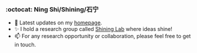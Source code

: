 ### :octocat: Ning Shi/Shining/石宁
- :pushpin: Latest updates on my [homepage](https://sites.google.com/ualberta.ca/shining).
- :sparkles: I hold a research group called [Shining Lab](https://github.com/ShiningLab) where ideas shine!
- :mailbox: For any research opportunity or collaboration, please feel free to get in touch.
